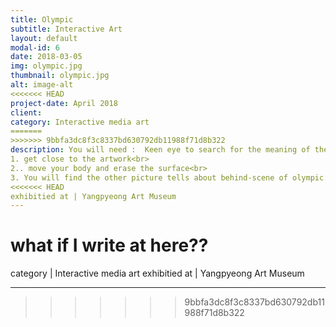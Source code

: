 ```yaml
---
title: Olympic
subtitle: Interactive Art
layout: default
modal-id: 6
date: 2018-03-05
img: olympic.jpg
thumbnail: olympic.jpg
alt: image-alt
<<<<<<< HEAD
project-date: April 2018
client: 
category: Interactive media art
=======
>>>>>>> 9bbfa3dc8f3c8337bd630792db11988f71d8b322
description: You will need :  Keen eye to search for the meaning of the images.<br>The Purpose of the work: Is Olympic really for a peace ? How much does a country spend budget to hold an olympic?<br>The procedure:<br>
1. get close to the artwork<br>
2.. move your body and erase the surface<br>
3. You will find the other picture tells about behind-scene of olympic. <br>   <br>
<<<<<<< HEAD
exhibitied at | Yangpyeong Art Museum
---
```

what if I write at here??
=======
category | Interactive media art
exhibitied at | Yangpyeong Art Museum



---
>>>>>>> 9bbfa3dc8f3c8337bd630792db11988f71d8b322

